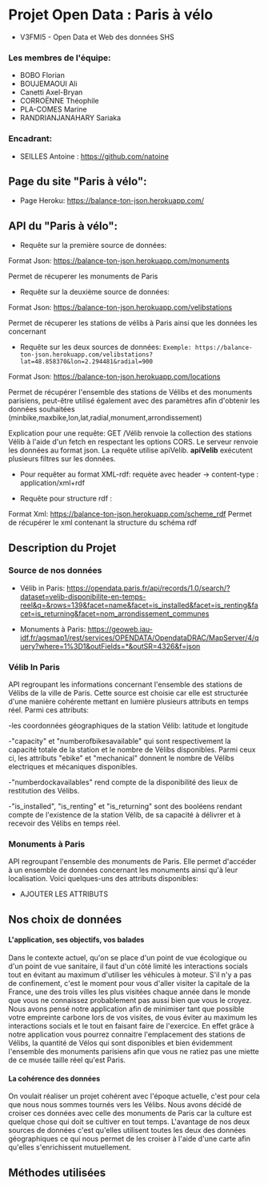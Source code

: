 # Projet Open Data : Paris à vélo

* V3FMI5 - Open Data et Web des données SHS

### Les membres de l'équipe:
- BOBO Florian
- BOUJEMAOUI Ali
- Canetti Axel-Bryan
- CORROËNNE Théophile
- PLA-COMES Marine
- RANDRIANJANAHARY Sariaka

### Encadrant:
- SEILLES Antoine : https://github.com/natoine


## Page du site "Paris à vélo":

* Page Heroku: https://balance-ton-json.herokuapp.com/

## API du "Paris à vélo":

* Requête sur la première source de données:

Format Json: https://balance-ton-json.herokuapp.com/monuments

Permet de récuperer les monuments de Paris

* Requête sur la deuxième source de données:

Format Json: https://balance-ton-json.herokuapp.com/velibstations

Permet de récuperer les stations de vélibs à Paris ainsi que les données les concernant

* Requête sur les deux sources de données:
`Exemple: https://balance-ton-json.herokuapp.com/velibstations?lat=48.858370&lon=2.294481&radial=900`

Format Json: https://balance-ton-json.herokuapp.com/locations

Permet de récupérer l'ensemble des stations de Vélibs et des monuments parisiens, peut-être utilisé également avec des paramètres afin d'obtenir les données souhaitées (minbike,maxbike,lon,lat,radial,monument,arrondissement)

Explication pour une requête: GET /Vélib renvoie la collection des stations Vélib à l'aide d'un fetch en respectant les options CORS. Le serveur renvoie les données au format json. La requête utilise apiVelib. __apiVelib__ exécutent plusieurs filtres sur les données.

* Pour requêter au format XML-rdf: requète avec header -> content-type : application/xml+rdf

* Requête pour structure rdf :

Format Xml: https://balance-ton-json.herokuapp.com/scheme_rdf
Permet de récupérer le xml contenant la structure du schéma rdf 

## Description du Projet

### Source de nos données
* Vélib in Paris: https://opendata.paris.fr/api/records/1.0/search/?dataset=velib-disponibilite-en-temps-reel&q=&rows=139&facet=name&facet=is_installed&facet=is_renting&facet=is_returning&facet=nom_arrondissement_communes

* Monuments à Paris: https://geoweb.iau-idf.fr/agsmap1/rest/services/OPENDATA/OpendataDRAC/MapServer/4/query?where=1%3D1&outFields=*&outSR=4326&f=json

### Vélib In Paris

API regroupant les informations concernant l'ensemble des stations de Vélibs de la ville de Paris. Cette source est choisie car elle est structurée d'une manière cohérente mettant en lumière plusieurs attributs en temps réel. Parmi ces attributs: 

-les coordonnées géographiques de la station Vélib: latitude et longitude

-"capacity" et "numberofbikesavailable" qui sont respectivement la capacité totale de la station et le nombre de Vélibs disponibles. Parmi ceux ci, les attributs "ebike" et "mechanical" donnent le nombre de Vélibs electriques et mécaniques disponibles. 

-"numberdockavailables" rend compte de la disponibilité des lieux de restitution des Vélibs. 

-"is_installed", "is_renting" et "is_returning" sont des booléens rendant compte de l'existence de la station Vélib, de sa capacité à délivrer et à recevoir des Vélibs en temps réel. 

### Monuments à Paris

API regroupant l'ensemble des monuments de Paris. Elle permet d'accéder à un ensemble de données concernant les monuments ainsi qu'à leur localisation. Voici quelques-uns des attributs disponibles:

- AJOUTER LES ATTRIBUTS

## Nos choix de données

#### L'application, ses objectifs, vos balades

Dans le contexte actuel, qu'on se place d'un point de vue écologique ou d'un point de vue sanitaire, il faut d'un côté limité les interactions socials tout en évitant au maximum d'utiliser les véhicules à moteur. S'il n'y a pas de confinement, c'est le moment pour vous d'aller visiter la capitale de la France, une des trois villes les plus visitées chaque année dans le monde que vous ne connaissez probablement pas aussi bien que vous le croyez. Nous avons pensé notre application afin de minimiser tant que possible votre empreinte carbone lors de vos visites, de vous éviter au maximum les interactions socials et le tout en faisant faire de l'exercice. En effet grâce à notre application vous pourrez connaitre l'emplacement des stations de Vélibs, la quantité de Vélos qui sont disponibles et bien évidemment l'ensemble des monuments parisiens afin que vous ne ratiez pas une miette de ce musée taille réel qu'est Paris. 

#### La cohérence des données

On voulait réaliser un projet cohérent avec l'époque actuelle, c'est pour cela que nous nous sommes tournés vers les Vélibs. Nous avons décidé de croiser ces données avec celle des monuments de Paris car la culture est quelque chose qui doit se cultiver en tout temps. L'avantage de nos deux sources de données c'est qu'elles utilisent toutes les deux des données géographiques ce qui nous permet de les croiser à l'aide d'une carte afin qu'elles s'enrichissent mutuellement.

## Méthodes utilisées
